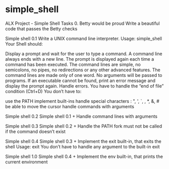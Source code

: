 # simple_shell
ALX Project - Simple Shell Tasks 0. Betty would be proud Write a beautiful code that passes the Betty checks

Simple shell 0.1 Write a UNIX command line interpreter.
Usage: simple_shell Your Shell should:

Display a prompt and wait for the user to type a command. A command line always ends with a new line. The prompt is displayed again each time a command has been executed. The command lines are simple, no semicolons, no pipes, no redirections or any other advanced features. The command lines are made only of one word. No arguments will be passed to programs. If an executable cannot be found, print an error message and display the prompt again. Handle errors. You have to handle the “end of file” condition (Ctrl+D) You don’t have to:

use the PATH implement built-ins handle special characters : ", ', `, , *, &, # be able to move the cursor handle commands with arguments

Simple shell 0.2 Simple shell 0.1 +
Handle command lines with arguments

Simple shell 0.3 Simple shell 0.2 +
Handle the PATH fork must not be called if the command doesn’t exist

Simple shell 0.4 Simple shell 0.3 +
Implement the exit built-in, that exits the shell Usage: exit You don’t have to handle any argument to the built-in exit

Simple shell 1.0 Simple shell 0.4 +
Implement the env built-in, that prints the current environment
